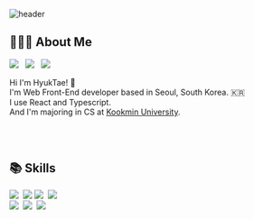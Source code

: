 ![header](https://capsule-render.vercel.app/api?type=waving&color=auto&height=300&section=header&text=Welcome%20to%20my%20Github!&fontSize=75)

<h2 align="left"> 🧑🏻‍💻 About Me </h3>  
<p align="left">  
<a href="https://106hht.tistory.com/"><img src="https://img.shields.io/badge/Blog-11B48A?style=flat-square&logo=Vimeo&logoColor=white&link=https://106hht.tistory.com/"/></a>
&nbsp 
<a href="https://www.linkedin.com/in/choiht/"><img src="https://img.shields.io/badge/LinkedIn-0A66C2?style=flat-square&logo=linkedin&logoColor=white&link=https://www.linkedin.com/in/choiht/"/></a>
&nbsp 
<a href="mailto:htchoi1006@kookmin.ac.kr"><img src="https://img.shields.io/badge/htchoi1006@kookmin.ac.kr-d14836?style=flat-square&logo=Gmail&logoColor=white&link=htchoi1006@kookmin.ac.kr"/></a>  </p>



Hi I'm HyukTae! 👋 <br/>
I'm Web Front-End developer based in Seoul, South Korea. 🇰🇷<br/>
I use React and Typescript.<br/>
And I'm majoring in CS at <a href="https://cs.kookmin.ac.kr/">Kookmin University</a>.<br/>



<br><br>

<h2 align="left">📚 Skills </h3>  
<p align="left">  
<img src="https://img.shields.io/badge/React-61DAFB?style=flat-square&logo=react&logoColor=white&fontColor=white"/></a>&nbsp <img src="https://img.shields.io/badge/Typescript-3178C6?style=flat-square&logo=typescript&logoColor=white&fontColor=white"/></a>&nbsp<img src="https://img.shields.io/badge/Javascript-ffb13b?style=flat-square&logo=javascript&logoColor=white"/></a>&nbsp <img src="https://img.shields.io/badge/Python-3766AB?style=flat-square&logo=Python&logoColor=white"/></a>&nbsp <br><img src="https://img.shields.io/badge/Mysql-E6B91E?style=flat-square&logo=MySql&logoColor=white"/></a>&nbsp <img src="https://img.shields.io/badge/AWS-232F3E?style=flat-square&logo=AmazonAWS&logoColor=white"/></a>&nbsp <img src="https://img.shields.io/badge/Docker-2496ED?style=flat-square&logo=Docker&logoColor=white"/></a>&nbsp</p>









<!--
**htchoi1006/htchoi1006** is a ✨ _special_ ✨ repository because its `README.md` (this file) appears on your GitHub profile.

Here are some ideas to get you started:

- 🔭 I’m currently working on ...
- 🌱 I’m currently learning ...
- 👯 I’m looking to collaborate on ...
- 🤔 I’m looking for help with ...
- 💬 Ask me about ...
- 📫 How to reach me: ...
- 😄 Pronouns: ...
- ⚡ Fun fact: ...
-->


<!--
![header](https://capsule-render.vercel.app/api?type=slice&color=777cc5&height=300&section=header&text=HyeokTaeChoi&fontSize=90)


<h3 align="center"> Tech Stack 💻 </h3>
<p align="center"> Techs that I've used at least once </p>

<p align="center"><img src="https://img.shields.io/badge/Python-3766AB?style=flat-square&logo=Python&logoColor=white"/></a>&nbsp 
-->


